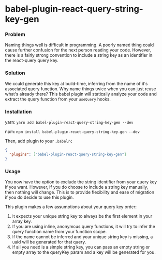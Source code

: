 # babel-plugin-react-query-string-key-gen

### Problem

Naming things well is difficult in programming. A poorly named thing could cause further confusion for the next person reading your code.
However, there is a fairly strong convention to include a string key as an identifier in the react-query query key.

### Solution

We could generate this key at build-time, inferring from the name of it's associated query function. Why name things twice when you can just
reuse what's already there? This babel plugin will statically analyze your code and extract the query function from your `useQuery` hooks.

### Installation

yarn:
`yarn add babel-plugin-react-query-string-key-gen --dev`

npm:
`npm install babel-plugin-react-query-string-key-gen --dev`

Then, add plugin to your `.babelrc`

```json
{
  "plugins": ["babel-plugin-react-query-string-key-gen"]
}
```

### Usage

You now have the option to exclude the string identifier from your query key if you want.
However, if you do choose to include a string key manually, then nothing will change.
This is to provide flexibility and ease of migration if you do decide to use this plugin.

This plugin makes a few assumptions about your query key order:

1. It expects your unique string key to always be the first element in your array key.
2. If you are using inline, anonymous query functions, it will try to infer the query function name from your function scope.
3. If the name cannot be inferred and your unique string key is missing, a uuid will be generated for that query.
4. If all you need is a simple string key, you can pass an empty string or empty array to the queryKey param and a key will be generated for you.
